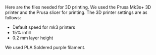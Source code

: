 Here are the files needed for 3D printing. We used the Prusa Mk3s+ 3D printer and the Prusa slicer for printing. 
The 3D printer settings are as follows: 
* Default speed for mk3 printers
* 15% infill
* 0.2 mm layer height 

We used PLA Soldered purple filament.